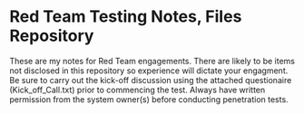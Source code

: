 # Red Team Testing Notes, Files Repository

These are my notes for Red Team engagements. There are likely to be items not disclosed in this repository so experience will dictate your engagment. Be sure to carry out the kick-off discussion using the attached questionaire (Kick_off_Call.txt) prior to commencing the test. Always have written permission from the system owner(s) before conducting penetration tests.
